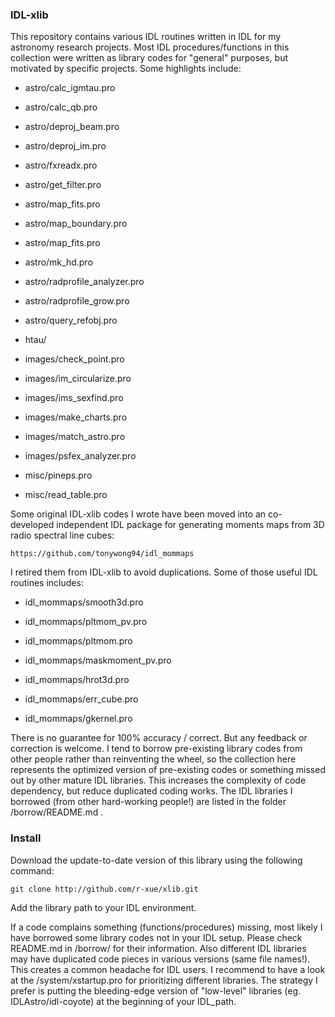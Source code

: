 ### IDL-xlib

This repository contains various IDL routines written in IDL for my astronomy research projects. Most IDL procedures/functions in this collection were written as library codes for "general" purposes, but motivated by specific projects. Some highlights include:

* astro/calc_igmtau.pro

* astro/calc_qb.pro

* astro/deproj_beam.pro

* astro/deproj_im.pro

* astro/fxreadx.pro

* astro/get_filter.pro

* astro/map_fits.pro

* astro/map_boundary.pro

* astro/map_fits.pro

* astro/mk_hd.pro

* astro/radprofile_analyzer.pro

* astro/radprofile_grow.pro

* astro/query_refobj.pro

* htau/

* images/check_point.pro

* images/im_circularize.pro

* images/ims_sexfind.pro

* images/make_charts.pro

* images/match_astro.pro

* images/psfex_analyzer.pro

* misc/pineps.pro

* misc/read_table.pro


Some original IDL-xlib codes I wrote have been moved into an co-developed independent IDL package for generating moments maps from 3D radio spectral line cubes:

    https://github.com/tonywong94/idl_mommaps

I retired them from IDL-xlib to avoid duplications. Some of those useful IDL routines includes:

* idl_mommaps/smooth3d.pro

* idl_mommaps/pltmom_pv.pro

* idl_mommaps/pltmom.pro

* idl_mommaps/maskmoment_pv.pro

* idl_mommaps/hrot3d.pro

* idl_mommaps/err_cube.pro

* idl_mommaps/gkernel.pro


There is no guarantee for 100% accuracy / correct. But any feedback or correction is welcome. I tend to borrow pre-existing library codes from other people rather than reinventing the wheel, so the collection here represents the optimized version of pre-existing codes or something missed out by other mature IDL libraries. This increases the complexity of code dependency, but reduce duplicated coding works. The IDL libraries I borrowed (from other hard-working people!) are listed in the folder /borrow/README.md .


### Install


Download the update-to-date version of this library using the following command:

    git clone http://github.com/r-xue/xlib.git

Add the library path to your IDL environment.

If a code complains something (functions/procedures) missing, most likely I have borrowed some library codes not in your IDL setup. Please check README.md in /borrow/ for their information. Also different IDL libraries may have duplicated code pieces in various versions (same file names!). This creates a common headache for IDL users. I recommend to have a look at the /system/xstartup.pro for prioritizing different libraries. The strategy I prefer is putting the bleeding-edge version of "low-level" libraries (eg. IDLAstro/idl-coyote) at the beginning of your IDL_path.
